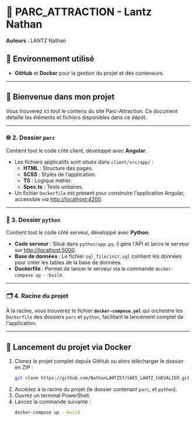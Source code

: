 # 🎢 PARC_ATTRACTION - Lantz Nathan  
**Auteurs** : LANTZ Nathan 

## 🚀 Environnement utilisé  
- **GitHub** et **Docker** pour la gestion du projet et des conteneurs.  

---

## 🎉 Bienvenue dans mon projet  
Vous trouverez ici tout le contenu du site Parc-Attraction. Ce document détaille les éléments et fichiers disponibles dans ce dépôt.

---

### 🌐 2. Dossier `parc`  
Contient tout le code côté client, développé avec **Angular**.  

- Les fichiers applicatifs sont situés dans `client/src/app/` :  
  - **HTML** : Structure des pages.  
  - **SCSS** : Styles de l'application.  
  - **TS** : Logique métier.  
  - **Spec.ts** : Tests unitaires.  
- Un fichier `Dockerfile` est présent pour construire l'application Angular, accessible via [http://localhost:4200](http://localhost:4200).  

---

### 🔧 3. Dossier `python`  
Contient tout le code côté serveur, développé avec **Python**.  

- **Code serveur** : Situé dans `python/app.py`, il gère l'API et lance le serveur sur [http://localhost:5000](http://localhost:5000).  
- **Base de données** : Le fichier `sql_file/init.sql` contient les données pour créer les tables de la base de données.  
- **Dockerfile** : Permet de lancer le serveur via la commande `docker-compose up --build`.  

---

### 🗂️ 4. Racine du projet  
À la racine, vous trouverez le fichier **`docker-compose.yml`** qui orchestre les `Dockerfile` des dossiers `parc` et `python`, facilitant le lancement complet de l'application.  

---

## 🐳 Lancement du projet via Docker

1. Clonez le projet complet depuis GitHub ou alors télécharger le dossier en ZIP :  
   ```bash
   git clone https://github.com/NathanLANTZ57/SAE5_LANTZ_CHEVALIER.git
   ```
2. Accédez à la racine du projet (le dossier contenant `parc`, et `python`).  
3. Ouvrez un terminal PowerShell.  
4. Lancez la commande suivante :  
   ```bash
   docker-compose up --build
   ```